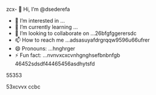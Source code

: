 zcx- 👋 Hi, I’m @dsederefa
- 👀 I’m interested in ...
- 🌱 I’m currently learning ...
- 💞️ I’m looking to collaborate on ...26bfgfggerersdc
- 📫 How to reach me ...adsasuyafdrgrqqw9596u66ufrer
- 😄 Pronouns: ...hnghrger
- ⚡ Fun fact: ...nvnvxcxcvnhgnghsefbnbnfgb
46452sdsdf44465456asdhytsfd
<!---sdsdfgrgrzazaaz
dsederefa/dsederefa is a ✨ special ✨ repository because its `README.md` (this filetre) appears on your 256 profile.456sdf
You can click the Preview link to take a look at your changes.dfgdf
--->55353
53xcvvx
ccbc
